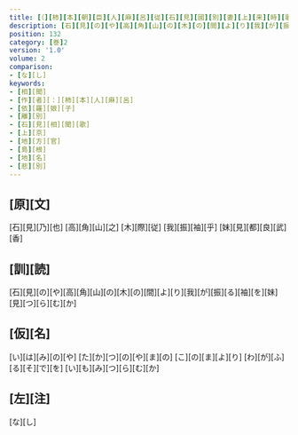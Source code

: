 ```yaml
---
title: [（][柿][本][朝][臣][人][麻][呂][従][石][見][國][別][妻][上][来][時][歌][二][首][[并][短][歌]][）][反][歌][二][首]
description: [石][見][の][や][高][角][山][の][木][の][間][よ][り][我][が][振][る][袖][を][妹][見][つ][ら][む][か]
position: 132
category: [巻]2
version: '1.0'
volume: 2
comparison:
- [な][し]
keywords:
- [相][聞]
- [作][者][：][柿][本][人][麻][呂]
- [依][羅][娘][子]
- [離][別]
- [石][見][相][聞][歌]
- [上][京]
- [地][方][官]
- [島][根]
- [地][名]
- [悲][別]
---
```


## [原][文]

[石][見][乃][也] [高][角][山][之] [木][際][従] [我][振][袖][乎] [妹][見][都][良][武][香]

## [訓][読]

[石][見][の][や][高][角][山][の][木][の][間][よ][り][我][が][振][る][袖][を][妹][見][つ][ら][む][か]

## [仮][名]

[い][は][み][の][や] [た][か][つ][の][や][ま][の] [こ][の][ま][よ][り] [わ][が][ふ][る][そ][で][を] [い][も][み][つ][ら][む][か]

## [左][注]

[な][し]

